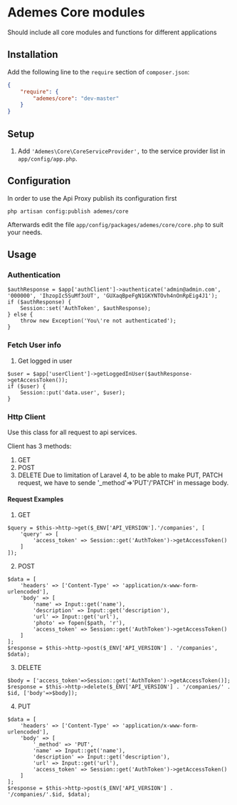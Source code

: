 # Ademes Core modules
Should include all core modules and functions for different applications


## Installation

Add the following line to the `require` section of `composer.json`:

```json
{
    "require": {
        "ademes/core": "dev-master"
    }
}
```
## Setup

1. Add `'Ademes\Core\CoreServiceProvider',` to the service provider list in `app/config/app.php`.

## Configuration

In order to use the Api Proxy publish its configuration first

```
php artisan config:publish ademes/core
```

Afterwards edit the file ```app/config/packages/ademes/core/core.php``` to suit your needs.


## Usage

### Authentication

```
$authResponse = $app['authClient']->authenticate('admin@admin.com', '000000', 'IhzopIc5SuMf3oUT', 'GUXaqBpeFgN1GKYNTOvh4nOnRpEig4J1');
if ($authResponse) {
    Session::set('AuthToken', $authResponse);
} else {
    throw new Exception('You\'re not authenticated');
}
```

### Fetch User info

1. Get logged in user

```
$user = $app['userClient']->getLoggedInUser($authResponse->getAccessToken());
if ($user) {
    Session::put('data.user', $user);
}
```

### Http Client

Use this class for all request to api services.

Client has 3 methods:
1. GET
2. POST
3. DELETE
Due to limitation of Laravel 4, to be able to make PUT, PATCH request, we have to sende '_method'=>'PUT'/'PATCH' in message body.


#### Request Examples
1. GET
```
$query = $this->http->get($_ENV['API_VERSION'].'/companies', [
    'query' => [
        'access_token' => Session::get('AuthToken')->getAccessToken()
    ]
]);
```
2. POST
```
$data = [
    'headers' => ['Content-Type' => 'application/x-www-form-urlencoded'],
    'body' => [
        'name' => Input::get('name'),
        'description' => Input::get('description'),
        'url' => Input::get('url'),
        'photo' => fopen($path, 'r'),
        'access_token' => Session::get('AuthToken')->getAccessToken()
    ]
];
$response = $this->http->post($_ENV['API_VERSION'] . '/companies', $data);
```
3. DELETE
```
$body = ['access_token'=>Session::get('AuthToken')->getAccessToken()];
$response = $this->http->delete($_ENV['API_VERSION'] . '/companies/' . $id, ['body'=>$body]);
```
4. PUT
```
$data = [
    'headers' => ['Content-Type' => 'application/x-www-form-urlencoded'],
    'body' => [
        '_method' => 'PUT',
        'name' => Input::get('name'),
        'description' => Input::get('description'),
        'url' => Input::get('url'),
        'access_token' => Session::get('AuthToken')->getAccessToken()
    ]
];
$response = $this->http->post($_ENV['API_VERSION'] . '/companies/'.$id, $data);
```
